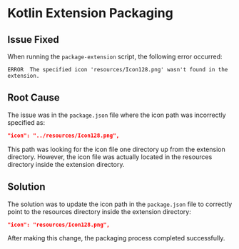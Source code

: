 # Kotlin Extension Packaging

## Issue Fixed

When running the `package-extension` script, the following error occurred:
```
ERROR  The specified icon 'resources/Icon128.png' wasn't found in the extension.
```

## Root Cause

The issue was in the `package.json` file where the icon path was incorrectly specified as:
```json
"icon": "../resources/Icon128.png",
```

This path was looking for the icon file one directory up from the extension directory. However, the icon file was actually located in the resources directory inside the extension directory.

## Solution

The solution was to update the icon path in the `package.json` file to correctly point to the resources directory inside the extension directory:
```json
"icon": "resources/Icon128.png",
```

After making this change, the packaging process completed successfully.